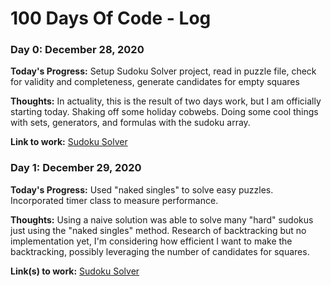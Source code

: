 # 100 Days Of Code - Log

### Day 0: December 28, 2020

**Today's Progress:** Setup Sudoku Solver project, read in puzzle file, check for validity and completeness, generate candidates for empty squares

**Thoughts:** In actuality, this is the result of two days work, but I am officially starting today. Shaking off some holiday cobwebs. Doing some cool
things with sets, generators, and formulas with the sudoku array.

**Link to work:** [Sudoku Solver](https://github.com/jmatlock/SudokuSolver)

### Day 1: December 29, 2020

**Today's Progress:** Used "naked singles" to solve easy puzzles. Incorporated timer class to measure performance.

**Thoughts:** Using a naive solution was able to solve many "hard" sudokus just using the "naked singles" method. Research of backtracking but no implementation yet,
I'm considering how efficient I want to make the backtracking, possibly leveraging the number of candidates for squares.

**Link(s) to work:** [Sudoku Solver](https://github.com/jmatlock/SudokuSolver)

<!---
### Day x: December xx, 2020

**Today's Progress:** 

**Thoughts:** 

**Link(s) to work:**
-->

